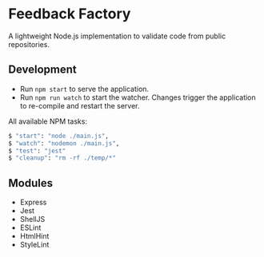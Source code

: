 # Feedback Factory

A lightweight Node.js implementation to validate code from public repositories.

## Development

- Run `npm start` to serve the application.
- Run `npm run watch` to start the watcher. Changes trigger the application to re-compile and restart the server.

All available NPM tasks:

```bash
$ "start": "node ./main.js",
$ "watch": "nodemon ./main.js",
$ "test": "jest"
$ "cleanup": "rm -rf ./temp/*"
```

## Modules

- Express
- Jest
- ShellJS
- ESLint
- HtmlHint
- StyleLint
